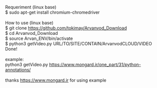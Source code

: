 
Requeriment (linux base)  <br />
$ sudo apt-get install chromium-chromedriver  <br />
 <br />
How to use (linux base)  <br />
$ git clone https://github.com/tokimay/Arvanvod_Download  <br />
$ cd Arvanvod_Download  <br />
$ source Arvan_ENV/bin/activate  <br />
$ python3 getVideo.py URL/TO/SITE/CONTAIN/ArvanvodCLOUD/VIDEO  <br />
Done!  <br />
 <br />
example:  <br />
python3 getVideo.py https://www.mongard.ir/one_part/31/python-annotations/  <br />
 <br />
thanks https://www.mongard.ir for using example  <br />
